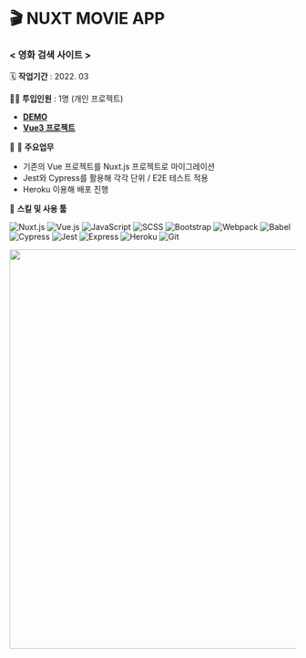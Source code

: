 # 🎬 NUXT MOVIE APP

### < 영화 검색 사이트 >

🗓️ **작업기간** : 2022. 03

👨‍💻 **투입인원** : 1명 (개인 프로젝트)

- [**DEMO**](https://nuxt-movie-app-tests.herokuapp.com/)
- [**Vue3 프로젝트**](https://github.com/plutoin/vue-movie-app)

📒 📒 **주요업무**

- 기존의 Vue 프로젝트를 Nuxt.js 프로젝트로 마이그레이션
- Jest와 Cypress를 활용해 각각 단위 / E2E 테스트 적용
- Heroku 이용해 배포 진행

🌱 **스킬 및 사용 툴**

![Nuxt.js](https://img.shields.io/badge/Nuxt.js-%23006643.svg?style=flat-square&logo=nuxtdotjs&logoColor=%2300DC82)
![Vue.js](https://img.shields.io/badge/Vue.js-%2335495e.svg?style=flat-square&logo=vuedotjs&logoColor=%234FC08D)
![JavaScript](https://img.shields.io/badge/JavaScript-%23323330.svg?style=flat-square&logo=javascript&logoColor=%23F7DF1E)
![SCSS](https://img.shields.io/badge/Scss-%23CC6699.svg?style=flat-square&logo=SASS&logoColor=white)
![Bootstrap](https://img.shields.io/badge/Bootstrap-%237952B3.svg?style=flat-square&logo=bootstrap&logoColor=white)
![Webpack](https://img.shields.io/badge/Webpack-%238DD6F9.svg?style=flat-square&logo=Webpack&logoColor=black)
![Babel](https://img.shields.io/badge/Babel-%23F9DC3E.svg?style=flat-square&logo=Babel&logoColor=black)
![Cypress](https://img.shields.io/badge/Cypress-%23000000.svg?style=flat-square&logo=cypress&logoColor=#00C7B7)
![Jest](https://img.shields.io/badge/Jest-%23C21325.svg?style=flat-square&logo=jest&logoColor=#00C7B7)
![Express](https://img.shields.io/badge/Express-%23000000.svg?style=flat-square&logo=express&logoColor=#00C7B7)
![Heroku](https://img.shields.io/badge/Heroku-%23430098.svg?style=flat-square&logo=heroku&logoColor=#00C7B7)
![Git](https://img.shields.io/badge/Git-%23F05032.svg?style=flat-square&logo=git&logoColor=white)

<img src="https://user-images.githubusercontent.com/66389585/154122889-95ff3c0c-7e79-4c98-b7ce-aca89d8324dd.gif" width="700px"/>
